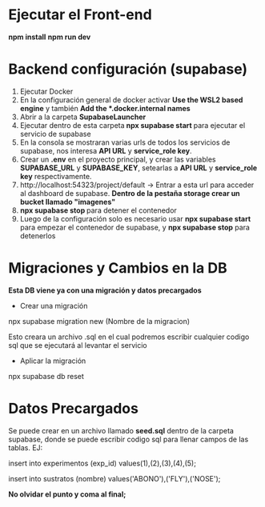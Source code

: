 # Ejecutar el Front-end

**npm install**
**npm run dev**

# Backend configuración (supabase)

1. Ejecutar Docker
2. En la configuración general de docker activar <strong> Use the WSL2 based engine</strong> y también <strong> Add the \*.docker.internal names</strong>
3. Abrir a la carpeta <strong>SupabaseLauncher</strong>
4. Ejecutar dentro de esta carpeta<strong> npx supabase start </strong> para ejecutar el servicio de supabase
5. En la consola se mostraran varias urls de todos los servicios de supabase, nos interesa **API URL** y **service_role key**.
6. Crear un **.env** en el proyecto principal, y crear las variables **SUPABASE_URL** y **SUPABASE_KEY**, setearlas a **API URL** y **service_role key** respectivamente.
7. http://localhost:54323/project/default -> Entrar a esta url para acceder al dashboard de supabase. <strong>Dentro de la pestaña storage crear un bucket llamado "imagenes" </strong>
8. <strong> npx supabase stop </strong> para detener el contenedor
9. Luego de la configuración solo es necesario usar **npx supabase start** para empezar el contenedor de supabase, y **npx supabase stop** para detenerlos

# Migraciones y Cambios en la DB

**Esta DB viene ya con una migración y datos precargados**

- Crear una migración

npx supabase migration new (Nombre de la migracion)

Esto creara un archivo .sql en el cual podremos escribir cualquier codigo sql que se ejecutará al levantar el servicio

- Aplicar la migración

npx supabase db reset

# Datos Precargados

Se puede crear en un archivo llamado <strong>seed.sql</strong> dentro de la carpeta supabase, donde se puede escribir codigo sql para llenar campos de las tablas. EJ:

insert into experimentos (exp_id) values(1),(2),(3),(4),(5);

insert into sustratos (nombre) values('ABONO'),('FLY'),('NOSE');

<strong> No olvidar el punto y coma al final;</strong>
